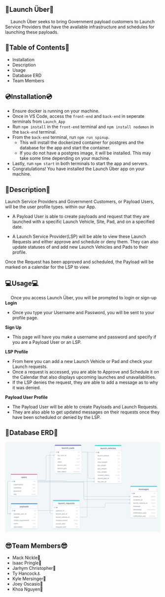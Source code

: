 ## 🚀Launch Über🚀

&emsp; Launch Über seeks to bring Government payload customers to Launch Service Providers that have the available infrastructure and schedules for launching these payloads. 

## 📑Table of Contents📑
- Installation
- Description
- Usage
- Database ERD
- Team Members

## 💿Installation💿
- Ensure docker is running on your machine. 
- Once in VS Code, access the `front-end` and `back-end` in seperate terminals from `Launch_App` 
 - Run `npm install` in the `front-end` terminal and `npm install nodemon` in the `back-end` terminal. 
- From the `back-end` terminal, run `npm run spinup`.
  - This will install the dockerized container for postgres and the database for the app and start the container. 
  - If you do not have a postgres image, it will be installed. This may take some time depending on your machine.
- Lastly, run `npm start` in both terminals to start the app and servers. 
- Congratulations! You have installed the Launch Über app on your machine.


## 📖Description📖

Launch Service Providers and Government Customers, or Payload Users, will be the user profile types. within our App. 

- A Payload User is able to create payloads and request that they are launched with a specific Launch Vehicle,  Site, Pad, and on a specified date. 

- A Launch Service Provider(LSP) will be able to view these Launch Requests and either approve and schedule or deny them. They can also update statuses  of and add new Launch Vehicles and Pads to their profile.

Once the Request has been approved and scheduled, the Payload will be marked on a calendar for the LSP to view.

## 💻Usage💻
&emsp; Once you access Launch Über, you will be prompted to login or sign-up
**Login**
- Once you type your Username and Password, you will be sent to your profile page.

**Sign Up**
- This page will have you make a username and password and specify if you are a Payload User or an LSP.

 **LSP Profile**
- From here you can add a new Launch Vehicle or Pad and check your Launch requests. 
- Once a request is accessed, you are able to Approve and Schedule it on the Calendar that also displays upcoming launches and unavailablities.
- If the LSP denies the request, they are able to add a message as to why it was denied.

**Payload User Profile**
- The Payload User will be able to create Payloads and Launch Requests. 
- They are also able to get updated messages on their requests once they have been scheduled or denied by the LSP. 

## 📅Database ERD📅

<p align="center">
  <img width='600' src="launch_app_ERD.png">
</p>

## 😎Team Members😎
- Mack Nickle🚀
- Isaac Pringle🚀
- Jarhym Christopher🚀
- Ty Hancock⚓
- Kyle Mersinger🚀
- Joey Oscasio🚀
- Khoa Nguyen🚀

